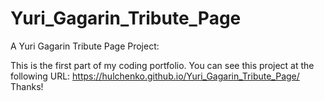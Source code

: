 # Yuri_Gagarin_Tribute_Page
A Yuri Gagarin Tribute Page Project:

This is the first part of my coding portfolio.
You can see this project at the following URL:
https://hulchenko.github.io/Yuri_Gagarin_Tribute_Page/
Thanks!
